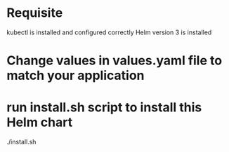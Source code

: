 # Requisite
kubectl is installed and configured correctly
Helm version 3 is installed
# Change values in values.yaml file to match your application
# run install.sh script to install this Helm chart
./install.sh

